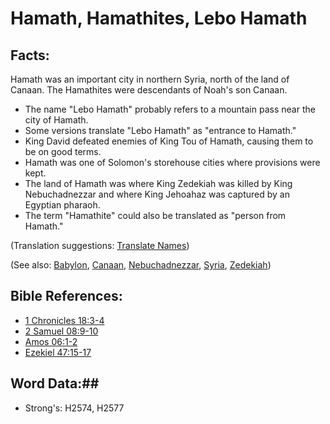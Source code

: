 # Hamath, Hamathites, Lebo Hamath #

## Facts: ##

Hamath was an important city in northern Syria, north of the land of Canaan. The Hamathites were descendants of Noah's son Canaan.

* The name "Lebo Hamath" probably refers to a mountain pass near the city of Hamath.
* Some versions translate "Lebo Hamath" as "entrance to Hamath."
* King David defeated enemies of King Tou of Hamath, causing them to be on good terms.
* Hamath was one of Solomon's storehouse cities where provisions were kept.
* The land of Hamath was where King Zedekiah was killed by King Nebuchadnezzar and where King Jehoahaz was captured by an Egyptian pharaoh.
* The term "Hamathite" could also be translated as "person from Hamath."
 

(Translation suggestions: [Translate Names](rc://en/ta/man/translate/translate-names))

(See also: [Babylon](babylon.md), [Canaan](canaan.md), [Nebuchadnezzar](nebuchadnezzar.md), [Syria](syria.md), [Zedekiah](zedekiah.md))

## Bible References: ##

* [1 Chronicles 18:3-4](rc://en/tn/help/1ch/18/03)
* [2 Samuel 08:9-10](rc://en/tn/help/2sa/08/09)
* [Amos 06:1-2](rc://en/tn/help/amo/06/01)
* [Ezekiel 47:15-17](rc://en/tn/help/ezk/47/15)

## Word Data:##

* Strong's: H2574, H2577
